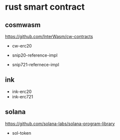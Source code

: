 # rust smart contract

## cosmwasm

https://github.com/InterWasm/cw-contracts
- cw-erc20

- snip20-reference-impl

- snip721-refernece-impl

## ink

- ink-erc20
- ink-erc721


## solana

https://github.com/solana-labs/solana-program-library

- sol-token
